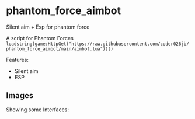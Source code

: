 # phantom_force_aimbot
Silent aim + Esp for phantom force

A script for Phantom Forces
`loadstring(game:HttpGet("https://raw.githubusercontent.com/coder026jb/phantom_force_aimbot/main/aimbot.lua"))() `

Features:

* Silent aim
* ESP

## Images

Showing some Interfaces:

